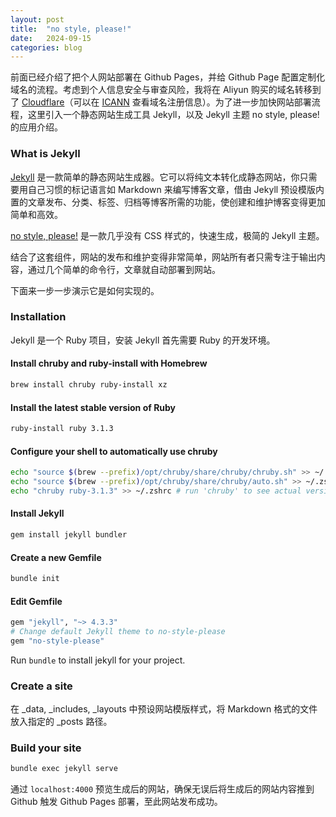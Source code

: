 ```yaml
---
layout: post
title:  "no style, please!"
date:   2024-09-15
categories: blog
---
```


前面已经介绍了把个人网站部署在 Github Pages，并给 Github Page 配置定制化域名的流程。考虑到个人信息安全与审查风险，我将在 Aliyun 购买的域名转移到了 [Cloudflare](https://www.cloudflare.com/)（可以在 [ICANN](https://lookup.icann.org/en) 查看域名注册信息）。为了进一步加快网站部署流程，这里引入一个静态网站生成工具 Jekyll，以及 Jekyll 主题 no style, please! 的应用介绍。

### What is Jekyll
[Jekyll](https://jekyllrb.com/) 是一款简单的静态网站生成器。它可以将纯文本转化成静态网站，你只需要用自己习惯的标记语言如 Markdown 来编写博客文章，借由 Jekyll 预设模版内置的文章发布、分类、标签、归档等博客所需的功能，使创建和维护博客变得更加简单和高效。

[no style, please!](https://riggraz.dev/no-style-please/) 是一款几乎没有 CSS 样式的，快速生成，极简的 Jekyll 主题。

结合了这套组件，网站的发布和维护变得非常简单，网站所有者只需专注于输出内容，通过几个简单的命令行，文章就自动部署到网站。

下面来一步一步演示它是如何实现的。

### Installation
Jekyll 是一个 Ruby 项目，安装 Jekyll 首先需要 Ruby 的开发环境。

#### Install chruby and ruby-install with Homebrew

```bash
brew install chruby ruby-install xz
```

#### Install the latest stable version of Ruby

```bash
ruby-install ruby 3.1.3
```

#### Configure your shell to automatically use chruby

```bash
echo "source $(brew --prefix)/opt/chruby/share/chruby/chruby.sh" >> ~/.zshrc
echo "source $(brew --prefix)/opt/chruby/share/chruby/auto.sh" >> ~/.zshrc
echo "chruby ruby-3.1.3" >> ~/.zshrc # run 'chruby' to see actual version
```

#### Install Jekyll

```bash
gem install jekyll bundler
```

#### Create a new Gemfile

```bash
bundle init
```

#### Edit Gemfile

```bash
gem "jekyll", "~> 4.3.3"
# Change default Jekyll theme to no-style-please
gem "no-style-please"
```

Run `bundle` to install jekyll for your project.

### Create a site
在 _data, _includes, _layouts 中预设网站模版样式，将 Markdown 格式的文件放入指定的 _posts 路径。

### Build your site

```bash
bundle exec jekyll serve
```

通过 `localhost:4000` 预览生成后的网站，确保无误后将生成后的网站内容推到 Github 触发 Github Pages 部署，至此网站发布成功。
